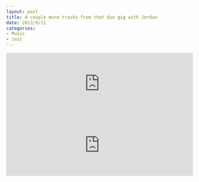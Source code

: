```yaml
---
layout: post
title: A couple more tracks from that duo gig with Jordan
date: 2013/9/11
categories:
- Music
- Jazz
---
```


<iframe width="100%" height="166" scrolling="no" frameborder="no" src="https://w.soundcloud.com/player/?url=https%3A//api.soundcloud.com/tracks/133665167%3Fsecret_token%3Ds-laSUA&amp;color=ff5500&amp;auto_play=false&amp;hide_related=false&amp;show_artwork=true"></iframe>
<iframe width="100%" height="166" scrolling="no" frameborder="no" src="https://w.soundcloud.com/player/?url=https%3A//api.soundcloud.com/tracks/133665272%3Fsecret_token%3Ds-gRc2w&amp;color=ff5500&amp;auto_play=false&amp;hide_related=false&amp;show_artwork=false"></iframe>
